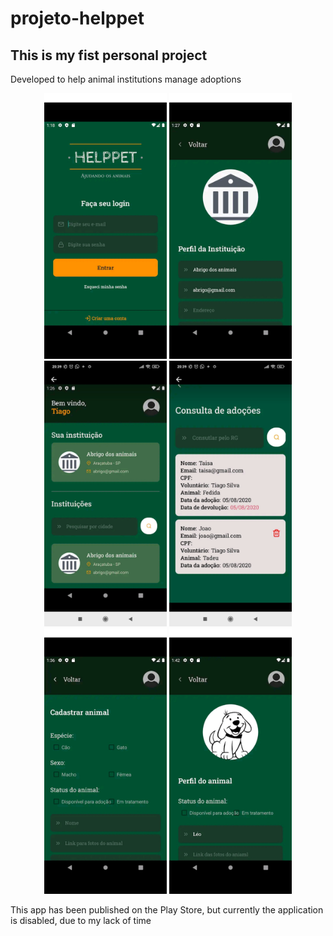 # projeto-helppet

## This is my fist personal project

Developed to help animal institutions manage adoptions


<div align="center" >
  <img src="./mobile/src/assets/screens/login.jpg" class="mr-2" alt="login-screen" height="425">
  <img src="./mobile/src/assets/screens/institution.jpg" alt="institution-screen" height="425">
</div>
 <div align="center" >   

  <img src="./mobile/src/assets/screens/home.jpg" alt="home-screen" height="425">
  <img src="./mobile/src/assets/screens/adoptions.jpg" alt="adoptions-screen" height="425">
</div>
<div align="center" >
  <img src="./mobile/src/assets/screens/animal.jpg" alt="animal-screen" height="425">
  <img src="./mobile/src/assets/screens/anilmal-profile.jpg" alt="animal-profile-screen" height="425">
</div>



This app has been published on the Play Store, but currently the application is disabled, due to my lack of time

